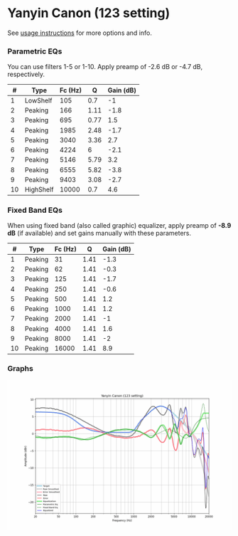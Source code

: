 # Yanyin Canon (123 setting)
See [usage instructions](https://github.com/jaakkopasanen/AutoEq#usage) for more options and info.

### Parametric EQs
You can use filters 1-5 or 1-10. Apply preamp of -2.6 dB or -4.7 dB, respectively.

|   # | Type      |   Fc (Hz) |    Q |   Gain (dB) |
|-----|-----------|-----------|------|-------------|
|   1 | LowShelf  |       105 | 0.7  |        -1   |
|   2 | Peaking   |       166 | 1.11 |        -1.8 |
|   3 | Peaking   |       695 | 0.77 |         1.5 |
|   4 | Peaking   |      1985 | 2.48 |        -1.7 |
|   5 | Peaking   |      3040 | 3.36 |         2.7 |
|   6 | Peaking   |      4224 | 6    |        -2.1 |
|   7 | Peaking   |      5146 | 5.79 |         3.2 |
|   8 | Peaking   |      6555 | 5.82 |        -3.8 |
|   9 | Peaking   |      9403 | 3.08 |        -2.7 |
|  10 | HighShelf |     10000 | 0.7  |         4.6 |

### Fixed Band EQs
When using fixed band (also called graphic) equalizer, apply preamp of **-8.9 dB** (if available) and set gains manually with these parameters.

|   # | Type    |   Fc (Hz) |    Q |   Gain (dB) |
|-----|---------|-----------|------|-------------|
|   1 | Peaking |        31 | 1.41 |        -1.3 |
|   2 | Peaking |        62 | 1.41 |        -0.3 |
|   3 | Peaking |       125 | 1.41 |        -1.7 |
|   4 | Peaking |       250 | 1.41 |        -0.6 |
|   5 | Peaking |       500 | 1.41 |         1.2 |
|   6 | Peaking |      1000 | 1.41 |         1.2 |
|   7 | Peaking |      2000 | 1.41 |        -1   |
|   8 | Peaking |      4000 | 1.41 |         1.6 |
|   9 | Peaking |      8000 | 1.41 |        -2   |
|  10 | Peaking |     16000 | 1.41 |         8.9 |

### Graphs
![](./Yanyin%20Canon%20(123%20setting).png)
